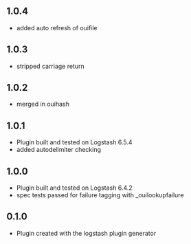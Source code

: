 ## 1.0.4
  - added auto refresh of ouifile
## 1.0.3
  - stripped carriage return
## 1.0.2
  - merged in ouihash
## 1.0.1
  - Plugin built and tested on Logstash 6.5.4
  - added autodelimiter checking
## 1.0.0
  - Plugin built and tested on Logstash 6.4.2
  - spec tests passed for failure tagging with _ouilookupfailure

## 0.1.0
  - Plugin created with the logstash plugin generator
